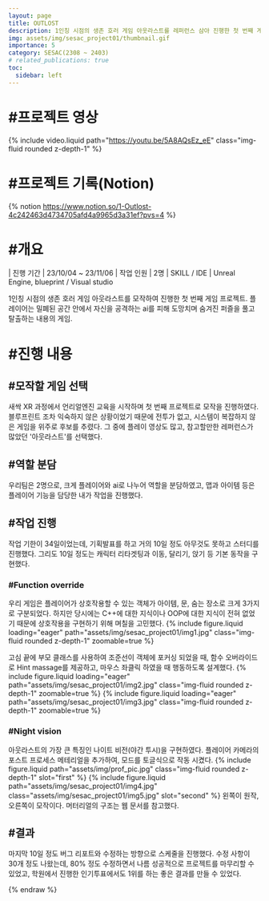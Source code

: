 ```yaml
---
layout: page
title: OUTLOST
description: 1인칭 시점의 생존 호러 게임 아웃라스트를 레퍼런스 삼아 진행한 첫 번째 게임 프로젝트
img: assets/img/sesac_project01/thumbnail.gif
importance: 5
category: SESAC(2308 ~ 2403)
# related_publications: true
toc:
  sidebar: left
---
```


# #프로젝트 영상
{% include video.liquid path="https://youtu.be/5A8AQsEz_eE" class="img-fluid rounded z-depth-1" %}

# #프로젝트 기록(Notion)
{% notion https://www.notion.so/1-Outlost-4c242463d4734705afd4a9965d3a31ef?pvs=4 %}

# #개요

| 진행 기간         | 23/10/04 ~ 23/11/06
| 작업 인원         | 2명
| SKILL / IDE      | Unreal Engine, blueprint / Visual studio

1인칭 시점의 생존 호러 게임 아웃라스트를 모작하여 진행한 첫 번째 게임 프로젝트.
플레이어는 밀폐된 공간 안에서 자신을 공격하는 ai를 피해 도망치며 숨겨진 퍼즐을 풀고 탈출하는 내용의 게임.

# #진행 내용
## #모작할 게임 선택
새싹 XR 과정에서 언리얼엔진 교육을 시작하며 첫 번째 프로젝트로 모작을 진행하였다. 블루프린트 조차 익숙하지 않은 상황이었기 때문에 전투가 없고, 시스템이 복잡하지 않은 게임을 위주로 후보를 추렸다. 그 중에 플레이 영상도 많고, 참고할만한 레퍼런스가 많았던 '아웃라스트'를 선택했다.

## #역할 분담
우리팀은 2명으로, 크게 플레이어와 ai로 나누어 역할을 분담하였고, 맵과 아이템 등은 플레이어 기능을 담당한 내가 작업을 진행했다.

## #작업 진행
작업 기한이 34일이었는데, 기획발표를 하고 거의 10일 정도 아무것도 못하고 스터디를 진행했다. 그리도 10일 정도는 캐릭터 리타겟팅과 이동, 달리기, 앉기 등 기본 동작을 구현했다.

### #Function override
우리 게임은 플레이어가 상호작용할 수 있는 객체가 아이템, 문, 숨는 장소로 크게 3가지로 구분되었다. 하지만 당시에는 C++에 대한 지식이나 OOP에 대한 지식이 전혀 없었기 때문에 상호작용을 구현하기 위해 며칠을 고민했다.
{% include figure.liquid loading="eager" path="assets/img/sesac_project01/img1.jpg" class="img-fluid rounded z-depth-1" zoomable=true %}

고심 끝에 부모 클래스를 사용하여 조준선이 객체에 포커싱 되었을 때, 함수 오버라이드로 Hint massage를 제공하고, 마우스 좌클릭 하였을 때 행동하도록 설계했다.
{% include figure.liquid loading="eager" path="assets/img/sesac_project01/img2.jpg" class="img-fluid rounded z-depth-1" zoomable=true %}
{% include figure.liquid loading="eager" path="assets/img/sesac_project01/img3.jpg" class="img-fluid rounded z-depth-1" zoomable=true %}

### #Night vision
아웃라스트의 가장 큰 특징인 나이트 비전(야간 투시)을 구현하였다. 플레이어 카메라의 포스트 프로세스 메테리얼을 추가하여, 모드를 토글식으로 작동 시켰다.
{% include figure.liquid path="assets/img/prof_pic.jpg" class="img-fluid rounded z-depth-1" slot="first" %} {% include figure.liquid path="assets/img/sesac_project01/img4.jpg" class="assets/img/sesac_project01/img5.jpg" slot="second" %}
왼쪽이 원작, 오른쪽이 모작이다. 머터리얼의 구조는 웹 문서를 참고했다.

## #결과
마지막 10일 정도 버그 리포트와 수정하는 방향으로 스케줄을 진행했다. 수정 사항이 30개 정도 나왔는데, 80% 정도 수정하면서 나름 성공적으로 프로젝트를 마무리할 수 있었고, 학원에서 진행한 인기투표에서도 1위를 하는 좋은 결과를 만들 수 있었다.

{% endraw %}
